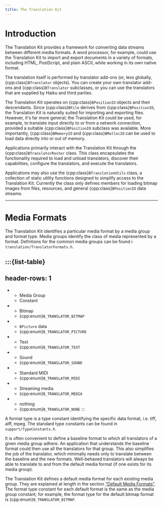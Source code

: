 ```yaml
---
title: The Translation Kit
---
```


# Introduction

The Translation Kit provides a framework for converting data streams between different media
formats. A word processor, for example, could use the Translation Kit to import and export documents
in a variety of formats, including HTML, PostScript, and plain ASCII, while working in its own
native format.

The translation itself is performed by translator add-ons (or, less globally,
{cpp:class}`BTranslator` objects). You can create your own translator add-ons and
{cpp:class}`BTranslator` subclasses, or you can use the translators that are supplied by Haiku and
third parties.

The Translation Kit operates on {cpp:class}`BPositionIO` objects and their descendants. Since
{cpp:class}`BFile` derives from {cpp:class}`BPositionIO`, the Translation Kit is naturally suited
for importing and exporting files. However, it's far more general; the Translation Kit could be
used, for example, to translate input directly to or from a network connection, provided a suitable
{cpp:class}`BPositionIO` subclass was available. More importantly, {cpp:class}`BMemoryIO` and
{cpp:class}`BMallocIO` can be used to load data directly into or out of memory.

Applications primarily interact with the Translation Kit through the {cpp:class}`BTranslatorRoster`
class. This class encapsulates the functionality required to load and unload translators, discover
their capabilities, configure the translators, and execute the translators.

Applications may also use the {cpp:class}`BTranslationUtils` class, a collection of static utility
functions designed to simplify access to the Translation Kit. Currently the class only defines
members for loading bitmap images from files, resources, and general {cpp:class}`BPositionIO` data
streams.

---

# Media Formats

The Translation Kit identifies a particular media format by a media group and format type. Media
groups identify the class of media represented by a format. Defintions for the common media groups
can be found i `translation/TranslatorFormats.h`.

:::{list-table}
---
header-rows: 1
---
-
	- Media Group
	- Constant
-
	- Bitmap
	- {cpp:enum}`B_TRANSLATOR_BITMAP`
-
	- `BPicture` data
	- {cpp:enum}`B_TRANSLATOR_PICTURE`
-
	- Text
	- {cpp:enum}`B_TRANSLATOR_TEXT`
-
	- Sound
	- {cpp:enum}`B_TRANSLATOR_SOUND`
-
	- Standard MIDI
	- {cpp:enum}`B_TRANSLATOR_MIDI`
-
	- Streaming media
	- {cpp:enum}`B_TRANSLATOR_MEDIA`
-
	- nothing
	- {cpp:enum}`B_TRANSLATOR_NONE`
:::

A format type is a type constant identifying the specific data format, i.e. tiff, aiff, mpeg. The
standard type constants can be found in `support/TypeConstants.h`.

It is often convenient to define a baseline format to which all translators of a given media group
adhere. An application that understands the baseline format could then use all the translators for
that group. This also simplifies the job of the translator, which minimally needs only to translate
between the baseline and the new formats. Well-behaved translators will always be able to translate
to and from the default media format (if one exists for its media group).

The Translation Kit defines a default media format for each existing media group. They are explained
at length in the section ["Default Media Formats"](...). The format type constant for each default
format is the same as the media group constant; for example, the format type for the default bitmap
format is {cpp:enum}`B_TRANSLATOR_BITMAP`.
